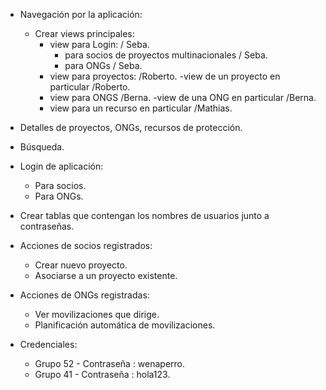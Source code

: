   * Navegación por la aplicación:
      * Crear views principales:
          * view para Login:   / Seba.
              * para socios de proyectos multinacionales / Seba.
              * para ONGs  / Seba.
          * view para proyectos: /Roberto.
              -view de un proyecto en particular /Roberto.
          * view para ONGS /Berna.
              -view de una ONG en particular /Berna.
          * view para un recurso en particular /Mathias.

  * Detalles de proyectos, ONGs, recursos de protección.

  * Búsqueda.

  * Login de aplicación:
      * Para socios.
      * Para ONGs.

  * Crear tablas que contengan los nombres de usuarios junto a contraseñas.

  * Acciones de socios registrados:
      * Crear nuevo proyecto.
      * Asociarse a un proyecto existente.

  * Acciones de ONGs registradas:
      * Ver movilizaciones que dirige.
      * Planificación automática de movilizaciones.

  * Credenciales:
     * Grupo 52 - Contraseña : wenaperro.
     * Grupo 41 - Contraseña : hola123.
